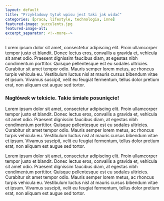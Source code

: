 ```yaml
---
layout: default
title: "Przykładowy tytuł wpisu jest taki jak widać"
categories: [praca, lifestyle, technologia, inne]
featured-image: succulents.jpg
featured-image-alt: 
excerpt_separator: <!--more-->
---
```

<p>Lorem ipsum dolor sit amet, consectetur adipiscing elit. Proin ullamcorper tempor justo et blandit. Donec lectus eros, convallis a gravida et, vehicula sit amet odio. Praesent dignissim faucibus diam, at egestas nibh condimentum porttitor. Quisque pellentesque est eu sodales ultricies. Curabitur sit amet tempor odio.  Mauris semper lorem metus, ac rhoncus turpis vehicula eu. Vestibulum luctus nisl at mauris cursus bibendum vitae et ipsum. Vivamus suscipit, velit eu feugiat fermentum, tellus dolor pretium erat, non aliquam est augue sed tortor.</p>

<!--more-->

<h3>Nagłówek w tekście. Takie śmiałe posunięcie!</h3>

<p>Lorem ipsum dolor sit amet, consectetur adipiscing elit. Proin ullamcorper tempor justo et blandit. Donec lectus eros, convallis a gravida et, vehicula sit amet odio. Praesent dignissim faucibus diam, at egestas nibh condimentum porttitor. Quisque pellentesque est eu sodales ultricies. Curabitur sit amet tempor odio. Mauris semper lorem metus, ac rhoncus turpis vehicula eu. Vestibulum luctus nisl at mauris cursus bibendum vitae et ipsum. Vivamus suscipit, velit eu feugiat fermentum, tellus dolor pretium erat, non aliquam est augue sed tortor.</p>

<p>Lorem ipsum dolor sit amet, consectetur adipiscing elit. Proin ullamcorper tempor justo et blandit. Donec lectus eros, convallis a gravida et, vehicula sit amet odio. Praesent dignissim faucibus diam, at egestas nibh condimentum porttitor. Quisque pellentesque est eu sodales ultricies. Curabitur sit amet tempor odio. Mauris semper lorem metus, ac rhoncus turpis vehicula eu. Vestibulum luctus nisl at mauris cursus bibendum vitae et ipsum. Vivamus suscipit, velit eu feugiat fermentum, tellus dolor pretium erat, non aliquam est augue sed tortor.</p>
